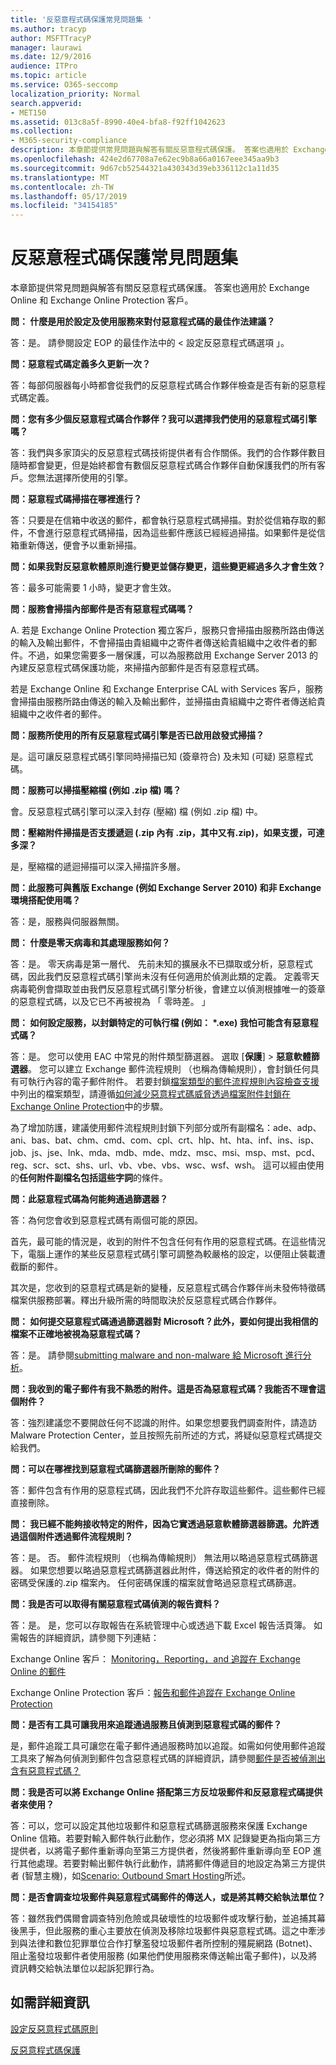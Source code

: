 ```yaml
---
title: '反惡意程式碼保護常見問題集 '
ms.author: tracyp
author: MSFTTracyP
manager: laurawi
ms.date: 12/9/2016
audience: ITPro
ms.topic: article
ms.service: O365-seccomp
localization_priority: Normal
search.appverid:
- MET150
ms.assetid: 013c8a5f-8990-40e4-bfa8-f92ff1042623
ms.collection:
- M365-security-compliance
description: 本章節提供常見問題與解答有關反惡意程式碼保護。 答案也適用於 Exchange Online 和 Exchange Online Protection 客戶。
ms.openlocfilehash: 424e2d67708a7e62ec9b8a66a0167eee345aa9b3
ms.sourcegitcommit: 9d67cb52544321a430343d39eb336112c1a11d35
ms.translationtype: MT
ms.contentlocale: zh-TW
ms.lasthandoff: 05/17/2019
ms.locfileid: "34154185"
---
```

# <a name="anti-malware-protection-faq"></a>反惡意程式碼保護常見問題集 

本章節提供常見問題與解答有關反惡意程式碼保護。 答案也適用於 Exchange Online 和 Exchange Online Protection 客戶。
  
 **問： 什麼是用於設定及使用服務來對付惡意程式碼的最佳作法建議？**
  
答：是。 請參閱<b0>設定 EOP 的最佳作法</b0>中的 < 設定反惡意程式碼選項 」。
  
 **問：惡意程式碼定義多久更新一次？**
  
答：每部伺服器每小時都會從我們的反惡意程式碼合作夥伴檢查是否有新的惡意程式碼定義。
  
 **問：您有多少個反惡意程式碼合作夥伴？我可以選擇我們使用的惡意程式碼引擎嗎？**
  
答：我們與多家頂尖的反惡意程式碼技術提供者有合作關係。我們的合作夥伴數目隨時都會變更，但是始終都會有數個反惡意程式碼合作夥伴自動保護我們的所有客戶。您無法選擇所使用的引擎。
  
 **問：惡意程式碼掃描在哪裡進行？**
  
答：只要是在信箱中收送的郵件，都會執行惡意程式碼掃描。對於從信箱存取的郵件，不會進行惡意程式碼掃描，因為這些郵件應該已經經過掃描。如果郵件是從信箱重新傳送，便會予以重新掃描。
  
 **問：如果我對反惡意軟體原則進行變更並儲存變更，這些變更經過多久才會生效？**
  
答：最多可能需要 1 小時，變更才會生效。
  
 **問：服務會掃描內部郵件是否有惡意程式碼嗎？**
  
A. 若是 Exchange Online Protection 獨立客戶，服務只會掃描由服務所路由傳送的輸入及輸出郵件，不會掃描由貴組織中之寄件者傳送給貴組織中之收件者的郵件。不過，如果您需要多一層保護，可以為服務啟用 Exchange Server 2013 的內建反惡意程式碼保護功能，來掃描內部郵件是否有惡意程式碼。
  
若是 Exchange Online 和 Exchange Enterprise CAL with Services 客戶，服務會掃描由服務所路由傳送的輸入及輸出郵件，並掃描由貴組織中之寄件者傳送給貴組織中之收件者的郵件。 
  
 **問：服務所使用的所有反惡意程式碼引擎是否已啟用啟發式掃描？**
  
是。這可讓反惡意程式碼引擎同時掃描已知 (簽章符合) 及未知 (可疑) 惡意程式碼。
  
 **問：服務可以掃描壓縮檔 (例如 .zip 檔) 嗎？**
  
會。反惡意程式碼引擎可以深入封存 (壓縮) 檔 (例如 .zip 檔) 中。
  
 **問：壓縮附件掃描是否支援遞迴 (.zip 內有 .zip，其中又有.zip)，如果支援，可達多深？**
  
是，壓縮檔的遞迴掃描可以深入掃描許多層。
  
 **問：此服務可與舊版 Exchange (例如 Exchange Server 2010) 和非 Exchange 環境搭配使用嗎？**
  
答：是，服務與伺服器無關。
  
 **問： 什麼是零天病毒和其處理服務如何？**
  
答：是。 零天病毒是第一層代、 先前未知的擴展永不已擷取或分析，惡意程式碼，因此我們反惡意程式碼引擎尚未沒有任何適用於偵測此類的定義。 定義零天病毒範例會擷取並由我們反惡意程式碼引擎分析後，會建立以偵測根據唯一的簽章的惡意程式碼，以及它已不再被視為 「 零時差。 」
  
 **問： 如何設定服務，以封鎖特定的可執行檔 (例如： \*.exe) 我怕可能含有惡意程式碼？**
  
答：是。 您可以使用 EAC 中常見的附件類型篩選器。 選取 [**保護**] \> **惡意軟體篩選器**。 您可以建立 Exchange 郵件流程規則 （也稱為傳輸規則），會封鎖任何具有可執行內容的電子郵件附件。 若要封鎖[檔案類型的郵件流程規則內容檢查支援](https://docs.microsoft.com/exchange/security-and-compliance/mail-flow-rules/inspect-message-attachments#supported-file-types-for-mail-flow-rule-content-inspection)中列出的檔案類型，請遵循[如何減少惡意程式碼威脅透過檔案附件封鎖在 Exchange Online Protection](https://support.microsoft.com/kb/2959596)中的步驟。
  
為了增加防護，建議使用郵件流程規則封鎖下列部分或所有副檔名：ade、adp、ani、bas、bat、chm、cmd、com、cpl、crt、hlp、ht、hta、inf、ins、isp、job、js、jse、lnk、mda、mdb、mde、mdz、msc、msi、msp、mst、pcd、reg、scr、sct、shs、url、vb、vbe、vbs、wsc、wsf、wsh。 這可以經由使用的**任何附件副檔名包括這些字詞**的條件。 
  
 **問：此惡意程式碼為何能夠通過篩選器？**
  
答：為何您會收到惡意程式碼有兩個可能的原因。
  
首先，最可能的情況是，收到的附件不包含任何有作用的惡意程式碼。在這些情況下，電腦上運作的某些反惡意程式碼引擎可調整為較嚴格的設定，以便阻止裝載遭截斷的郵件。
  
其次是，您收到的惡意程式碼是新的變種，反惡意程式碼合作夥伴尚未發佈特徵碼檔案供服務部署。釋出升級所需的時間取決於反惡意程式碼合作夥伴。
  
 **問： 如何提交惡意程式碼通過篩選器對 Microsoft？此外，要如何提出我相信的檔案不正確地被視為惡意程式碼？**
  
答：是。 請參閱[submitting malware and non-malware 給 Microsoft 進行分析](submitting-malware-and-non-malware-to-microsoft-for-analysis.md)。
  
 **問：我收到的電子郵件有我不熟悉的附件。這是否為惡意程式碼？我能否不理會這個附件？**
  
答：強烈建議您不要開啟任何不認識的附件。如果您想要我們調查附件，請造訪 Malware Protection Center，並且按照先前所述的方式，將疑似惡意程式碼提交給我們。
  
 **問：可以在哪裡找到惡意程式碼篩選器所刪除的郵件？**
  
答：郵件包含有作用的惡意程式碼，因此我們不允許存取這些郵件。這些郵件已經直接刪除。
  
 **問： 我已經不能夠接收特定的附件，因為它實透過惡意軟體篩選器篩選。允許透過這個附件透過郵件流程規則？**
  
答：是。 否。 郵件流程規則 （也稱為傳輸規則） 無法用以略過惡意程式碼篩選器。 如果您想要以略過惡意程式碼篩選器此附件，傳送給預定的收件者的附件的密碼受保護的.zip 檔案內。 任何密碼保護的檔案就會略過惡意程式碼篩選。
  
 **問：我是否可以取得有關惡意程式碼偵測的報告資料？**
  
答：是。 是，您可以存取報告在系統管理中心或透過下載 Excel 報告活頁簿。 如需報告的詳細資訊，請參閱下列連結： 
  
Exchange Online 客戶： [Monitoring，Reporting，and 追蹤在 Exchange Online 的郵件](http://technet.microsoft.com/library/87bdeeae-bd80-4a3b-95c5-62fbaf97c2e8.aspx)
  
Exchange Online Protection 客戶：[報告和郵件追蹤在 Exchange Online Protection](eop/reporting-and-message-trace-in-exchange-online-protection.md)
  
 **問：是否有工具可讓我用來追蹤通過服務且偵測到惡意程式碼的郵件？**
  
是，郵件追蹤工具可讓您在電子郵件通過服務時加以追蹤。如需如何使用郵件追蹤工具來了解為何偵測到郵件包含惡意程式碼的詳細資訊，請參閱[郵件是否被偵測出含有惡意程式碼？](http://technet.microsoft.com/library/aa49e3f9-a5b1-4410-aac2-ddbbf3f5bfb2.aspx#BKMB_Whywasamessagedetectedtocontainmalware)
  
 **問：我是否可以將 Exchange Online 搭配第三方反垃圾郵件和反惡意程式碼提供者來使用？**
  
答：可以，您可以設定其他垃圾郵件和惡意程式碼篩選服務來保護 Exchange Online 信箱。若要對輸入郵件執行此動作，您必須將 MX 記錄變更為指向第三方提供者，以將電子郵件重新導向至第三方提供者，然後將郵件重新導向至 EOP 進行其他處理。若要對輸出郵件執行此動作，請將郵件傳遞目的地設定為第三方提供者 (智慧主機)，如[Scenario: Outbound Smart Hosting](http://technet.microsoft.com/library/431b3f02-4efd-4bd3-94e7-eecd03f8ef5e.aspx)所述。
  
 **問：是否會調查垃圾郵件與惡意程式碼郵件的傳送人，或是將其轉交給執法單位？**
  
答：雖然我們偶爾會調查特別危險或具破壞性的垃圾郵件或攻擊行動，並追捕其幕後黑手，但此服務的重心主要放在偵測及移除垃圾郵件與惡意程式碼。這之中牽涉到與法律和數位犯罪單位合作打擊濫發垃圾郵件者所控制的殭屍網路 (Botnet)、阻止濫發垃圾郵件者使用服務 (如果他們使用服務來傳送輸出電子郵件)，以及將資訊轉交給執法單位以起訴犯罪行為。
  
## <a name="for-more-information"></a>如需詳細資訊

[設定反惡意程式碼原則](configure-anti-malware-policies.md)
  
[反惡意程式碼保護](anti-malware-protection.md)
  

